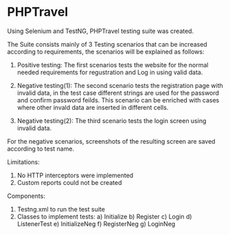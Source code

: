# PHPTravel

Using Selenium and TestNG, PHPTravel testing suite was created.

The Suite consists mainly of 3 Testing scenarios that can be increased according to requirements, the scenarios will be explained as follows:
  1) Positive testing: The first scenarios tests the website for the normal needed requirements for regustration and Log in using valid data.
  
  2) Negative testing(1): The second scenario tests the registration page with invalid data, in the test case different strings are used for the password and confirm password feilds. This scenario can be enriched with cases where other invald data are inserted in different cells.
  
  3) Negative testing(2): The third scenario tests the login screen using invalid data.
  
For the negative scenarios, screenshots of the resulting screen are saved according to test name.

Limitations:
  1) No HTTP interceptors were implemented
  2) Custom reports could not be created
  
Components:
  1) Testng.xml to run the test suite
  2) Classes to implement tests:
    a) Initialize
    b) Register
    c) Login
    d) ListenerTest
    e) InitializeNeg
    f) RegisterNeg
    g) LoginNeg
